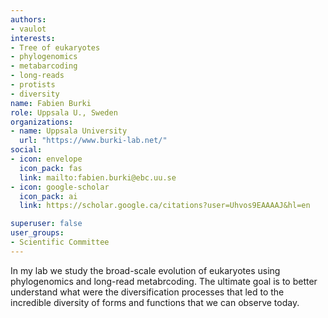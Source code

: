 ```yaml
---
authors:
- vaulot
interests:
- Tree of eukaryotes
- phylogenomics
- metabarcoding
- long-reads
- protists
- diversity
name: Fabien Burki
role: Uppsala U., Sweden
organizations:
- name: Uppsala University
  url: "https://www.burki-lab.net/"
social:
- icon: envelope
  icon_pack: fas
  link: mailto:fabien.burki@ebc.uu.se
- icon: google-scholar
  icon_pack: ai
  link: https://scholar.google.ca/citations?user=Uhvos9EAAAAJ&hl=en

superuser: false
user_groups:
- Scientific Committee
---
```

In my lab we study the broad-scale evolution of eukaryotes using phylogenomics and long-read metabrcoding. The ultimate goal is to better understand what were the diversification processes that led to the incredible diversity of forms and functions that we can observe today.
